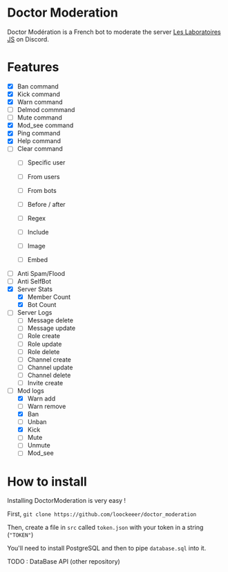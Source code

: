 # Doctor Moderation

Doctor Modération is a French bot to moderate the server [Les Laboratoires JS](https://discord.gg/3vC2XWK) on Discord.

# Features

- [x] Ban command
- [x] Kick command
- [x] Warn command
- [ ] Delmod commmand
- [ ] Mute command
- [x] Mod_see command
- [x] Ping command
- [x] Help command
- [ ] Clear command
    - [ ] Specific user
    - [ ] From users
    - [ ] From bots
    - [ ] Before / after
    - [ ] Regex
    - [ ] Include
    - [ ] Image
    - [ ] Embed
    


- [ ] Anti Spam/Flood
- [ ] Anti SelfBot
- [x] Server Stats
    - [x] Member Count
    - [x] Bot Count

- [ ] Server Logs
    - [ ] Message delete
    - [ ] Message update
    - [ ] Role create
    - [ ] Role update
    - [ ] Role delete
    - [ ] Channel create
    - [ ] Channel update
    - [ ] Channel delete
    - [ ] Invite create

- [ ] Mod logs
    - [x] Warn add
    - [ ] Warn remove
    - [x] Ban
    - [ ] Unban
    - [x] Kick
    - [ ] Mute
    - [ ] Unmute
    - [ ] Mod_see
    
# How to install

Installing DoctorModeration is very easy !

First, `git clone https://github.com/loockeeer/doctor_moderation`


Then, create a file in `src` called `token.json` with your token in a string (`"TOKEN"`)

You'll need to install PostgreSQL and then to pipe `database.sql` into it.

TODO : DataBase API (other repository)
